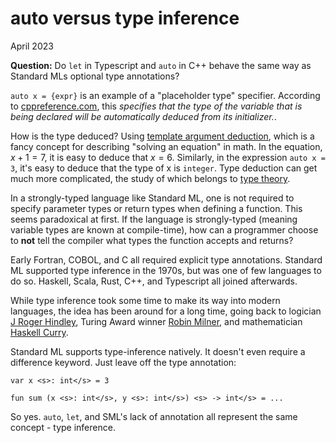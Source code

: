 # auto versus type inference

April 2023

**Question:** Do `let` in Typescript and `auto` in C++ behave the same way as Standard MLs optional type annotations? 

`auto x = {expr}` is an example of a "placeholder type" specifier. According to [cppreference.com](https://en.cppreference.com/w/cpp/language/auto), this <i>specifies that the type of the variable that is being declared will be automatically deduced from its initializer.</i>. 

How is the type deduced? Using [template argument deduction](https://en.cppreference.com/w/cpp/language/template_argument_deduction#Other_contexts), which is a fancy concept for describing "solving an equation" in math. In the equation, $x+1=7$, it is easy to deduce that $x=6$. Similarly, in the expression `auto x = 3`, it's easy to deduce that the type of x is `integer`. Type deduction can get much more complicated, the study of which belongs to [type theory](https://en.cppreference.com/w/cpp/language/template_argument_deduction#Other_contexts). 

In a strongly-typed language like Standard ML, one is not required to specify parameter types or return types when defining a function. This seems paradoxical at first. If the language is strongly-typed (meaning variable types are known at compile-time), how can a programmer choose to **not** tell the compiler what types the function accepts and returns? 

Early Fortran, COBOL, and C all required explicit type annotations. Standard ML supported type inference in the 1970s, but was one of few languages to do so. Haskell, Scala, Rust, C++, and Typescript all joined afterwards.  

While type inference took some time to make its way into modern languages, the idea has been around for a long time, going back to logician [J Roger Hindley](https://en.wikipedia.org/wiki/Hindley–Milner_type_system), Turing Award winner [Robin Milner](https://en.wikipedia.org/wiki/Hindley–Milner_type_system), and mathematician [Haskell Curry](https://en.wikipedia.org/wiki/Haskell_Curry).

Standard ML supports type-inference natively. It doesn't even require a difference keyword. Just leave off the type annotation:

`var x <s>: int</s> = 3`

`fun sum (x <s>: int</s>, y <s>: int</s>) <s> -> int</s> = ...`

So yes. `auto`, `let`, and SML's lack of annotation all represent the same concept - type inference. 
